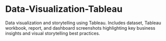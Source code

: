 # Data-Visualization-Tableau
Data visualization and storytelling using Tableau. Includes dataset, Tableau workbook, report, and dashboard screenshots highlighting key business insights and visual storytelling best practices.
